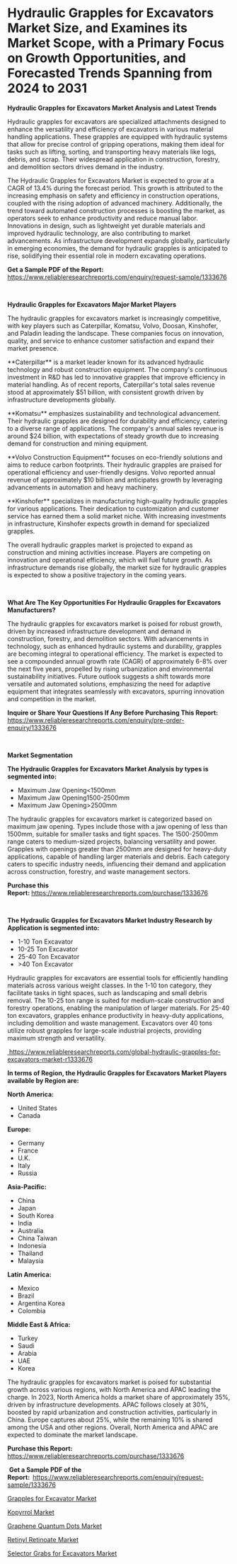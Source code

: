 <p><h1>Hydraulic Grapples for Excavators Market Size, and Examines its Market Scope, with a Primary Focus on Growth Opportunities, and Forecasted Trends Spanning from 2024 to 2031</h1></p><p><strong>Hydraulic Grapples for Excavators Market Analysis and Latest Trends</strong></p>
<p><p>Hydraulic grapples for excavators are specialized attachments designed to enhance the versatility and efficiency of excavators in various material handling applications. These grapples are equipped with hydraulic systems that allow for precise control of gripping operations, making them ideal for tasks such as lifting, sorting, and transporting heavy materials like logs, debris, and scrap. Their widespread application in construction, forestry, and demolition sectors drives demand in the industry.</p><p>The Hydraulic Grapples for Excavators Market is expected to grow at a CAGR of 13.4% during the forecast period. This growth is attributed to the increasing emphasis on safety and efficiency in construction operations, coupled with the rising adoption of advanced machinery. Additionally, the trend toward automated construction processes is boosting the market, as operators seek to enhance productivity and reduce manual labor. Innovations in design, such as lightweight yet durable materials and improved hydraulic technology, are also contributing to market advancements. As infrastructure development expands globally, particularly in emerging economies, the demand for hydraulic grapples is anticipated to rise, solidifying their essential role in modern excavating operations.</p></p>
<p><strong>Get a Sample PDF of the Report:&nbsp;</strong> <a href="https://www.reliableresearchreports.com/enquiry/request-sample/1333676?utm_campaign=3&utm_medium=2&utm_source=Github&utm_content=ia&utm_term=12122024&utm_id=hydraulic-grapples-for-excavators">https://www.reliableresearchreports.com/enquiry/request-sample/1333676</a></p>
<p>&nbsp;</p>
<p><strong>Hydraulic Grapples for Excavators Major Market Players</strong></p>
<p><p>The hydraulic grapples for excavators market is increasingly competitive, with key players such as Caterpillar, Komatsu, Volvo, Doosan, Kinshofer, and Paladin leading the landscape. These companies focus on innovation, quality, and service to enhance customer satisfaction and expand their market presence.</p><p>**Caterpillar** is a market leader known for its advanced hydraulic technology and robust construction equipment. The company's continuous investment in R&D has led to innovative grapples that improve efficiency in material handling. As of recent reports, Caterpillar's total sales revenue stood at approximately $51 billion, with consistent growth driven by infrastructure developments globally.</p><p>**Komatsu** emphasizes sustainability and technological advancement. Their hydraulic grapples are designed for durability and efficiency, catering to a diverse range of applications. The company's annual sales revenue is around $24 billion, with expectations of steady growth due to increasing demand for construction and mining equipment.</p><p>**Volvo Construction Equipment** focuses on eco-friendly solutions and aims to reduce carbon footprints. Their hydraulic grapples are praised for operational efficiency and user-friendly designs. Volvo reported annual revenue of approximately $10 billion and anticipates growth by leveraging advancements in automation and heavy machinery.</p><p>**Kinshofer** specializes in manufacturing high-quality hydraulic grapples for various applications. Their dedication to customization and customer service has earned them a solid market niche. With increasing investments in infrastructure, Kinshofer expects growth in demand for specialized grapples.</p><p>The overall hydraulic grapples market is projected to expand as construction and mining activities increase. Players are competing on innovation and operational efficiency, which will fuel future growth. As infrastructure demands rise globally, the market size for hydraulic grapples is expected to show a positive trajectory in the coming years.</p></p>
<p>&nbsp;</p>
<p><strong>What Are The Key Opportunities For Hydraulic Grapples for Excavators Manufacturers?</strong></p>
<p><p>The hydraulic grapples for excavators market is poised for robust growth, driven by increased infrastructure development and demand in construction, forestry, and demolition sectors. With advancements in technology, such as enhanced hydraulic systems and durability, grapples are becoming integral to operational efficiency. The market is expected to see a compounded annual growth rate (CAGR) of approximately 6-8% over the next five years, propelled by rising urbanization and environmental sustainability initiatives. Future outlook suggests a shift towards more versatile and automated solutions, emphasizing the need for adaptive equipment that integrates seamlessly with excavators, spurring innovation and competition in the market.</p></p>
<p><strong>Inquire or Share Your Questions If Any Before Purchasing This Report:</strong> <a href="https://www.reliableresearchreports.com/enquiry/pre-order-enquiry/1333676?utm_campaign=3&utm_medium=2&utm_source=Github&utm_content=ia&utm_term=12122024&utm_id=hydraulic-grapples-for-excavators">https://www.reliableresearchreports.com/enquiry/pre-order-enquiry/1333676</a></p>
<p>&nbsp;</p>
<p><strong>Market Segmentation</strong></p>
<p><strong>The Hydraulic Grapples for Excavators Market Analysis by types is segmented into:</strong></p>
<p><ul><li>Maximum Jaw Opening<1500mm</li><li>Maximum Jaw Opening1500-2500mm</li><li>Maximum Jaw Opening>2500mm</li></ul></p>
<p><p>The hydraulic grapples for excavators market is categorized based on maximum jaw opening. Types include those with a jaw opening of less than 1500mm, suitable for smaller tasks and tight spaces. The 1500-2500mm range caters to medium-sized projects, balancing versatility and power. Grapples with openings greater than 2500mm are designed for heavy-duty applications, capable of handling larger materials and debris. Each category caters to specific industry needs, influencing their demand and application across construction, forestry, and waste management sectors.</p></p>
<p><strong>Purchase this Report:&nbsp;</strong><a href="https://www.reliableresearchreports.com/purchase/1333676?utm_campaign=3&utm_medium=2&utm_source=Github&utm_content=ia&utm_term=12122024&utm_id=hydraulic-grapples-for-excavators">https://www.reliableresearchreports.com/purchase/1333676</a></p>
<p>&nbsp;</p>
<p><strong>The Hydraulic Grapples for Excavators Market Industry Research by Application is segmented into:</strong></p>
<p><ul><li>1-10 Ton Excavator</li><li>10-25 Ton Excavator</li><li>25-40 Ton Excavator</li><li>>40 Ton Excavator</li></ul></p>
<p><p>Hydraulic grapples for excavators are essential tools for efficiently handling materials across various weight classes. In the 1-10 ton category, they facilitate tasks in tight spaces, such as landscaping and small debris removal. The 10-25 ton range is suited for medium-scale construction and forestry operations, enabling the manipulation of larger materials. For 25-40 ton excavators, grapples enhance productivity in heavy-duty applications, including demolition and waste management. Excavators over 40 tons utilize robust grapples for large-scale industrial projects, providing maximum strength and versatility.</p></p>
<p><a href="https://www.reliableresearchreports.com/global-hydraulic-grapples-for-excavators-market-r1333676?utm_campaign=3&utm_medium=2&utm_source=Github&utm_content=ia&utm_term=12122024&utm_id=hydraulic-grapples-for-excavators">&nbsp;https://www.reliableresearchreports.com/global-hydraulic-grapples-for-excavators-market-r1333676</a></p>
<p><strong>In terms of Region, the Hydraulic Grapples for Excavators Market Players available by Region are:</strong></p>
<p>
    <p> <strong> North America: </strong>
        <ul>
            <li>United States</li>
            <li>Canada</li>
        </ul>
        </p> 
    <p> <strong> Europe: </strong>
        <ul>
            <li>Germany</li>
            <li>France</li>
            <li>U.K.</li>
            <li>Italy</li>
            <li>Russia</li>
        </ul>
        </p> 
    <p> <strong> Asia-Pacific: </strong>
        <ul>
            <li>China</li>
            <li>Japan</li>
            <li>South Korea</li>
            <li>India</li>
            <li>Australia</li>
            <li>China Taiwan</li>
            <li>Indonesia</li>
            <li>Thailand</li>
            <li>Malaysia</li>
        </ul>
        </p> 
    <p> <strong> Latin America: </strong>
        <ul>
            <li>Mexico</li>
            <li>Brazil</li>
            <li>Argentina Korea</li>
            <li>Colombia</li>
        </ul>
        </p> 
    <p> <strong> Middle East & Africa: </strong>
        <ul>
            <li>Turkey</li>
            <li>Saudi</li>
            <li>Arabia</li>
            <li>UAE</li>
            <li>Korea</li>
        </ul>
    </p>
    </p>
<p><p>The hydraulic grapples for excavators market is poised for substantial growth across various regions, with North America and APAC leading the charge. In 2023, North America holds a market share of approximately 35%, driven by infrastructure developments. APAC follows closely at 30%, boosted by rapid urbanization and construction activities, particularly in China. Europe captures about 25%, while the remaining 10% is shared among the USA and other regions. Overall, North America and APAC are expected to dominate the market landscape.</p></p>
<p><strong>Purchase this Report: </strong><a href="https://www.reliableresearchreports.com/purchase/1333676?utm_campaign=3&utm_medium=2&utm_source=Github&utm_content=ia&utm_term=12122024&utm_id=hydraulic-grapples-for-excavators">https://www.reliableresearchreports.com/purchase/1333676</a></p>
<p>&nbsp;<strong>Get a Sample PDF of the Report:&nbsp;&nbsp;</strong><a href="https://www.reliableresearchreports.com/enquiry/request-sample/1333676?utm_campaign=3&utm_medium=2&utm_source=Github&utm_content=ia&utm_term=12122024&utm_id=hydraulic-grapples-for-excavators">https://www.reliableresearchreports.com/enquiry/request-sample/1333676</a></p>
<p><strong></strong></p>
<p><p><a href="https://github.com/gulaimolin/Market-Research-Report-List-6/blob/main/grapples-for-excavator-market.md?utm_campaign=3&utm_medium=2&utm_source=Github&utm_content=ia&utm_term=12122024&utm_id=hydraulic-grapples-for-excavators">Grapples for Excavator Market</a></p><p><a href="https://www.linkedin.com/pulse/global-kopyrrol-market-forecast-2024-2031-sustained-53-t5v2c?utm_campaign=3&utm_medium=2&utm_source=Github&utm_content=ia&utm_term=12122024&utm_id=hydraulic-grapples-for-excavators">Kopyrrol Market</a></p><p><a href="https://www.linkedin.com/pulse/graphene-quantum-dots-market-size-analysis-quantitative-insights-o26uc?utm_campaign=3&utm_medium=2&utm_source=Github&utm_content=ia&utm_term=12122024&utm_id=hydraulic-grapples-for-excavators">Graphene Quantum Dots Market</a></p><p><a href="https://www.linkedin.com/pulse/synopsis-global-retinyl-retinoate-market-trend-its-rapid-9xg8c?utm_campaign=3&utm_medium=2&utm_source=Github&utm_content=ia&utm_term=12122024&utm_id=hydraulic-grapples-for-excavators">Retinyl Retinoate Market</a></p><p><a href="https://github.com/mauripalmi/Market-Research-Report-List-5/blob/main/selector-grabs-for-excavators-market.md?utm_campaign=3&utm_medium=2&utm_source=Github&utm_content=ia&utm_term=12122024&utm_id=hydraulic-grapples-for-excavators">Selector Grabs for Excavators Market</a></p></p>